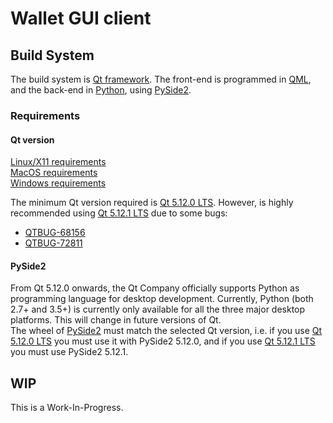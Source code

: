 # Wallet GUI client

## Build System

The build system is [Qt framework](https://www.qt.io/ "The Qt Company"). The front-end is programmed in [QML](http://doc.qt.io/qt-5/qmlapplications.html "QML Applications"), and the back-end in [Python](https://www.python.org/ "Python"), using [PySide2](https://wiki.qt.io/Qt_for_Python "Qt for Python").

### Requirements

#### Qt version

[Linux/X11 requirements](http://doc.qt.io/qt-5/linux.html)  
[MacOS requirements](http://doc.qt.io/qt-5/macos.html)  
[Windows requirements](http://doc.qt.io/qt-5/windows.html)  

The minimum Qt version required is [Qt 5.12.0 LTS](https://download.qt.io/archive/qt/5.12/5.12.0/ "Qt Archive"). However, is highly recommended using [Qt 5.12.1 LTS](https://download.qt.io/archive/qt/5.12/5.12.1/ "Qt Archive") due to some bugs:
- [QTBUG-68156](https://bugreports.qt.io/browse/QTBUG-68156 "Incompatible version of OpenSSL on Ubuntu 18.04")  
- [QTBUG-72811](https://bugreports.qt.io/browse/QTBUG-72811 "[Reg 5.11 -> 5.12] QQC2 buttons not react to click when holding for about a second")

#### PySide2

From Qt 5.12.0 onwards, the Qt Company officially supports Python as programming language for desktop development. Currently, Python (both 2.7+ and 3.5+) is currently only available for all the three major desktop platforms. This will change in future versions of Qt.  
The wheel of [PySide2](https://wiki.qt.io/Qt_for_Python "Qt for Python") must match the selected Qt version, i.e. if you use [Qt 5.12.0 LTS](https://download.qt.io/archive/qt/5.12/5.12.0/ "Qt Archive") you must use it with PySide2 5.12.0, and if you use [Qt 5.12.1 LTS](https://download.qt.io/archive/qt/5.12/5.12.1/ "Qt Archive") you must use PySide2 5.12.1.

## WIP
This is a Work-In-Progress.